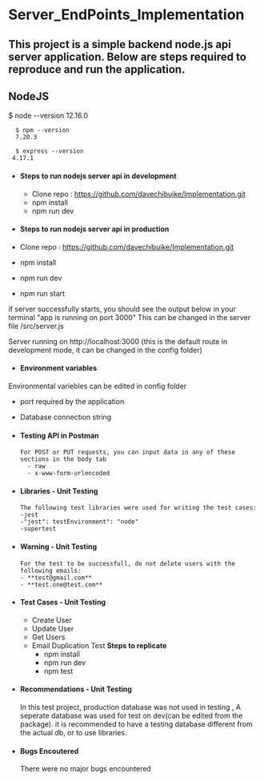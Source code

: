 # Server_EndPoints_Implementation

This project is a simple backend node.js api server application.
Below are steps required to reproduce and run the application.
---

## NodeJS

 $ node --version
      12.16.0

      $ npm --version
      7.20.3

      $ express --version
     4.17.1
     
- #### Steps to run nodejs server api in **development**

  - Clone repo : https://github.com/davechibuike/Implementation.git
  - npm install
  - npm run dev
 
 - #### Steps to run nodejs server api in **production**

  - Clone repo : https://github.com/davechibuike/Implementation.git

  - npm install
  - npm run dev
  - npm run start
  
 if server successfully starts, you should see the output below in your terminal
 "app is running on port 3000"
 This can be changed in the server file  /src/server.js
 
 Server running on http://localhost:3000 (this is the default route in development mode, it can be changed in the config folder)
 
 - #### Environment variables

  Environmental variebles can be edited in config folder

  - port required by the application
  - Database connection string

- #### Testing API in Postman

      For POST or PUT requests, you can input data in any of these sections in the body tab
        - raw
        - x-www-form-urlencoded

- #### Libraries - Unit Testing

      The following test libraries were used for writing the test cases:
      -jest
      -"jest": testEnvironment": "node"
      -supertest
 
- #### Warning - Unit Testing

      For the test to be successfull, do not delete users with the following emails:
      - **test@gmail.com**
      - **test.one@test.com**
      
      
- #### Test Cases - Unit Testing

  - Create User
  - Update User
  - Get Users
  - Email Duplication Test
    **Steps to replicate**
    - npm install
    - npm run dev
    - npm test
   
   
- #### Recommendations - Unit Testing

  In this test project, production database was not used in testing , A seperate database was used for test on dev(can be edited from the package). it is recommended to have a testing database different from the actual db, or to use libraries.

- #### Bugs Encoutered

  There were no major bugs encountered
   
    
